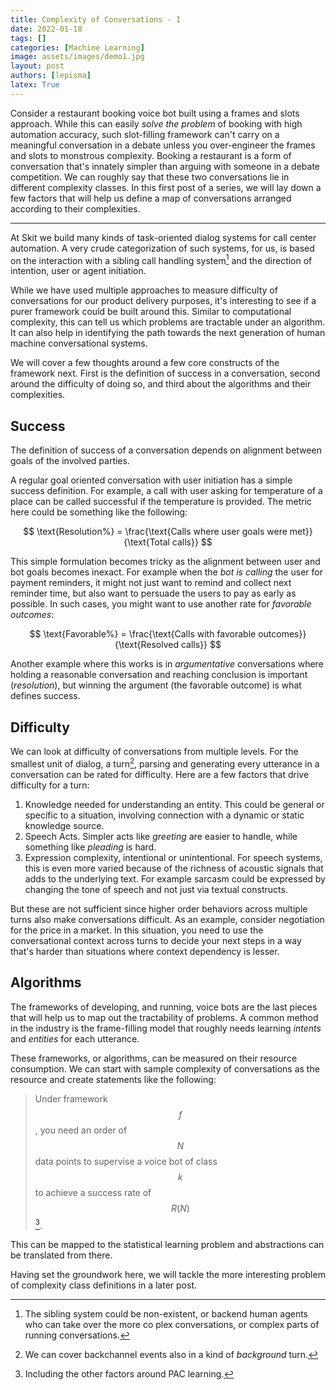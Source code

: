 ```yaml
---
title: Complexity of Conversations - I
date: 2022-01-18
tags: []
categories: [Machine Learning]
image: assets/images/demo1.jpg
layout: post
authors: [lepisma]
latex: True
---
```


Consider a restaurant booking voice bot built using a frames and slots approach.
While this can easily _solve the problem_ of booking with high automation
accuracy, such slot-filling framework can't carry on a meaningful conversation
in a debate unless you over-engineer the frames and slots to monstrous
complexity. Booking a restaurant is a form of conversation that's innately
simpler than arguing with someone in a debate competition. We can roughly say
that these two conversations lie in different complexity classes. In this first
post of a series, we will lay down a few factors that will help us define a map
of conversations arranged according to their complexities.

---

At Skit we build many kinds of task-oriented dialog systems for call center
automation. A very crude categorization of such systems, for us, is based on the
interaction with a sibling call handling system[^1] and the direction of
intention, user or agent initiation.

While we have used multiple approaches to measure difficulty of conversations
for our product delivery purposes, it's interesting to see if a purer framework
could be built around this. Similar to computational complexity, this can tell
us which problems are tractable under an algorithm. It can also help in
identifying the path towards the next generation of human machine conversational
systems.

We will cover a few thoughts around a few core constructs of the framework next.
First is the definition of success in a conversation, second around the
difficulty of doing so, and third about the algorithms and their complexities.

## Success

The definition of success of a conversation depends on alignment between goals
of the involved parties.

A regular goal oriented conversation with user initiation has a simple success
definition. For example, a call with user asking for temperature of a place can
be called successful if the temperature is provided. The metric here could be
something like the following:

$$ \text{Resolution%} = \frac{\text{Calls where user goals were met}}{\text{Total calls}} $$

This simple formulation becomes tricky as the alignment between user and bot
goals becomes inexact. For example when the _bot is calling_ the user for
payment reminders, it might not just want to remind and collect next reminder
time, but also want to persuade the users to pay as early as possible. In such
cases, you might want to use another rate for _favorable outcomes_:

$$ \text{Favorable%} = \frac{\text{Calls with favorable outcomes}}{\text{Resolved calls}} $$

Another example where this works is in _argumentative_ conversations where
holding a reasonable conversation and reaching conclusion is important
(_resolution_), but winning the argument (the favorable outcome) is what defines
success.

## Difficulty

We can look at difficulty of conversations from multiple levels. For the
smallest unit of dialog, a turn[^2], parsing and generating every utterance in a
conversation can be rated for difficulty. Here are a few factors that drive
difficulty for a turn:

1. Knowledge needed for understanding an entity. This could be general or
   specific to a situation, involving connection with a dynamic or static
   knowledge source.
2. Speech Acts. Simpler acts like _greeting_ are easier to handle, while
   something like _pleading_ is hard.
3. Expression complexity, intentional or unintentional. For speech systems, this
   is even more varied because of the richness of acoustic signals that adds to
   the underlying text. For example sarcasm could be expressed by changing the
   tone of speech and not just via textual constructs.

But these are not sufficient since higher order behaviors across multiple turns
also make conversations difficult. As an example, consider negotiation for the
price in a market. In this situation, you need to use the conversational context
across turns to decide your next steps in a way that's harder than situations
where context dependency is lesser.

## Algorithms

The frameworks of developing, and running, voice bots are the last pieces that
will help us to map out the tractability of problems. A common method in the
industry is the frame-filling model that roughly needs learning _intents_ and
_entities_ for each utterance.

These frameworks, or algorithms, can be measured on their resource consumption.
We can start with sample complexity of conversations as the resource and create
statements like the following:

> Under framework $$f$$, you need an order of $$N$$ data points to supervise a
> voice bot of class $$k$$ to achieve a success rate of $$R(N)$$[^3].

This can be mapped to the statistical learning problem and abstractions can be
translated from there.

Having set the groundwork here, we will tackle the more interesting problem of
complexity class definitions in a later post.

[^1]: The sibling system could be non-existent, or backend human agents who can
    take over the more co plex conversations, or complex parts of running
    conversations.

[^2]: We can cover backchannel events also in a kind of _background_ turn.

[^3]: Including the other factors around PAC learning.
